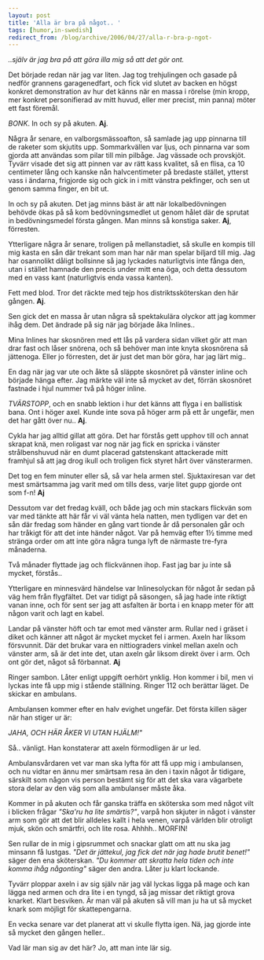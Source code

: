 ```yaml
---
layout: post
title: 'Alla är bra på något.. '
tags: [humor,in-swedish]
redirect_from: /blog/archive/2006/04/27/alla-r-bra-p-ngot-
---
```


*..själv är jag bra på att göra illa mig så att det gör ont.*

Det började redan när jag var liten. Jag tog trehjulingen och gasade på
nedför grannens garagenedfart, och fick vid slutet av backen en högst
konkret demonstration av hur det känns när en massa i rörelse (min
kropp, mer konkret personifierad av mitt huvud, eller mer precist, min
panna) möter ett fast föremål.

*BONK*. In och sy på akuten. **Aj**.

Några år senare, en valborgsmässoafton, så samlade jag upp pinnarna till
de raketer som skjutits upp. Sommarkvällen var ljus, och pinnarna var
som gjorda att användas som pilar till min pilbåge. Jag vässade och
provskjöt. Tyvärr visade det sig att pinnen var av rätt kass kvalitet,
så en flisa, ca 10 centimeter lång och kanske nån halvcentimeter på
bredaste stället, ytterst vass i ändarna, frigjorde sig och gick in i
mitt vänstra pekfinger, och sen ut genom samma finger, en bit ut.

In och sy på akuten. Det jag minns bäst är att när lokalbedövningen
behövde ökas på så kom bedövningsmedlet ut genom hålet där de sprutat in
bedövningsmedel första gången. Man minns så konstiga saker. **Aj**,
förresten.

Ytterligare några år senare, troligen på mellanstadiet, så skulle en
kompis till mig kasta en sån där trekant som man har när man spelar
biljard till mig. Jag har osannolikt dåligt bollsinne så jag lyckades
naturligtvis inte fånga den, utan i stället hamnade den precis under
mitt ena öga, och detta dessutom med en vass kant (naturligtvis enda
vassa kanten).

Fett med blod. Tror det räckte med tejp hos distriktssköterskan den här
gången. **Aj**.

Sen gick det en massa år utan några så spektakulära olyckor att jag
kommer ihåg dem. Det ändrade på sig när jag började åka Inlines..

Mina Inlines har skosnören med ett lås på vardera sidan vilket gör att
man drar fast och låser snörena, och så behöver man inte knyta
skosnörena så jättenoga. Eller jo förresten, det är just det man bör
göra, har jag lärt mig..

En dag när jag var ute och åkte så släppte skosnöret på vänster inline
och började hänga efter. Jag märkte väl inte så mycket av det, förrän
skosnöret fastnade i hjul nummer två på höger inline.

*TVÄRSTOPP*, och en snabb lektion i hur det känns att flyga i en
ballistisk bana. Ont i höger axel. Kunde inte sova på höger arm på ett
år ungefär, men det har gått över nu.. **Aj**.

Cykla har jag alltid gillat att göra. Det har förstås gett upphov till
och annat skrapat knä, men roligast var nog när jag fick en spricka i
vänster strålbenshuvud när en dumt placerad gatstenskant attackerade
mitt framhjul så att jag drog ikull och troligen fick styret hårt över
vänsterarmen.

Det tog en fem minuter eller så, så var hela armen stel. Sjuktaxiresan
var det mest smärtsamma jag varit med om tills dess, varje litet gupp
gjorde ont som f-n! **Aj**

Dessutom var det fredag kväll, och både jag och min stackars flickvän
som var med tänkte att här får vi väl vänta hela natten, men tydligen
var det en sån där fredag som händer en gång vart tionde år då
personalen går och har tråkigt för att det inte händer något. Var på
hemväg efter 1½ timme med stränga order om att inte göra några tunga
lyft de närmaste tre-fyra månaderna.

Två månader flyttade jag och flickvännen ihop. Fast jag bar ju inte så
mycket, förstås..

Ytterligare en minnesvärd händelse var Inlinesolyckan för något år sedan
på väg hem från flygfältet. Det var tidigt på säsongen, så jag hade inte
riktigt vanan inne, och för sent ser jag att asfalten är borta i en
knapp meter för att någon varit och lagt en kabel.

Landar på vänster höft och tar emot med vänster arm. Rullar ned i gräset
i diket och känner att något är mycket mycket fel i armen. Axeln har
liksom försvunnit. Där det brukar vara en nittiograders vinkel mellan
axeln och vänster arm, så är det inte det, utan axeln går liksom direkt
över i arm. Och ont gör det, något så förbannat. **Aj**

Ringer sambon. Låter enligt uppgift oerhört ynklig. Hon kommer i bil,
men vi lyckas inte få upp mig i stående ställning. Ringer 112 och
berättar läget. De skickar en ambulans.

Ambulansen kommer efter en halv evighet ungefär. Det första killen säger
när han stiger ur är:

*JAHA, OCH HÄR ÅKER VI UTAN HJÄLM!"*

Så.. vänligt. Han konstaterar att axeln förmodligen är ur led.

Ambulansvårdaren vet var man ska lyfta för att få upp mig i ambulansen,
och nu vidtar en ännu mer smärtsam resa än den i taxin något år
tidigare, särskilt som någon vis person bestämt sig för att det ska vara
vägarbete stora delar av den väg som alla ambulanser måste åka.

Kommer in på akuten och får ganska träffa en sköterska som med något
vilt i blicken frågar *"Ska'ru ha lite smärtis?"*, varpå hon skjuter in
något i vänster arm som gör att det blir alldeles kallt i hela venen,
varpå världen blir otroligt mjuk, skön och smärtfri, och lite rosa.
Ahhhh.. MORFIN!

Sen rullar de in mig i gipsrummet och snackar glatt om att nu ska jag
minsann få lustgas. *"Det är jättekul, jag fick det när jag hade brutit
benet!"* säger den ena sköterskan. *"Du kommer att skratta hela tiden
och inte komma ihåg någonting"* säger den andra. Låter ju klart
lockande.

Tyvärr ploppar axeln i av sig själv när jag väl lyckas ligga på mage och
kan lägga ned armen och dra lite i en tyngd, så jag missar det riktigt
grova knarket. Klart besviken. Är man väl på akuten så vill man ju ha ut
så mycket knark som möjligt för skattepengarna.

En vecka senare var det planerat att vi skulle flytta igen. Nä, jag
gjorde inte så mycket den gången heller..

Vad lär man sig av det här? Jo, att man inte lär sig.

